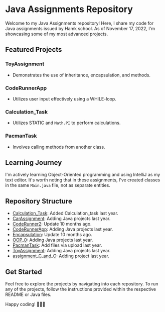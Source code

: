 # Java Assignments Repository

Welcome to my Java Assignments repository! Here, I share my code for Java assignments issued by Hamk school. As of November 17, 2022, I'm showcasing some of my most advanced projects.

## Featured Projects

### ToyAssignment
- Demonstrates the use of inheritance, encapsulation, and methods.

### CodeRunnerApp
- Utilizes user input effectively using a WHILE-loop.

### Calculation_Task
- Utilizes STATIC and `Math.PI` to perform calculations.

### PacmanTask
- Involves calling methods from another class.

## Learning Journey

I'm actively learning Object-Oriented programming and using IntelliJ as my text editor. It's worth noting that in these assignments, I've created classes in the same `Main.java` file, not as separate entities.

## Repository Structure

- [Calculation_Task](./Calculation_Task): Added Calculation_task last year.
- [CarAssignment](./CarAssignment): Adding Java projects last year.
- [CodeRunner2](./CodeRunner2): Update 10 months ago.
- [CodeRunnerApp](./CodeRunnerApp): Adding Java projects last year.
- [Encapsulation](./Encapsulation): Update 10 months ago.
- [OOP_0](./OOP_0): Adding Java projects last year.
- [PacmanTask](./PacmanTask): Add files via upload last year.
- [ToyAssignment](./ToyAssignment): Adding Java projects last year.
- [assignment_C_and_O](./assignment_C_and_O): Adding project last year.

## Get Started

Feel free to explore the projects by navigating into each repository. To run any of the projects, follow the instructions provided within the respective README or Java files.

Happy coding! 🚀👨‍💻
